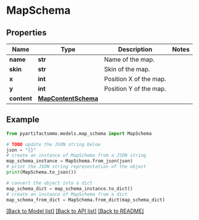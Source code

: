 # MapSchema


## Properties

Name | Type | Description | Notes
------------ | ------------- | ------------- | -------------
**name** | **str** | Name of the map. | 
**skin** | **str** | Skin of the map. | 
**x** | **int** | Position X of the map. | 
**y** | **int** | Position Y of the map. | 
**content** | [**MapContentSchema**](MapContentSchema.md) |  | 

## Example

```python
from pyartifactsmmo.models.map_schema import MapSchema

# TODO update the JSON string below
json = "{}"
# create an instance of MapSchema from a JSON string
map_schema_instance = MapSchema.from_json(json)
# print the JSON string representation of the object
print(MapSchema.to_json())

# convert the object into a dict
map_schema_dict = map_schema_instance.to_dict()
# create an instance of MapSchema from a dict
map_schema_from_dict = MapSchema.from_dict(map_schema_dict)
```
[[Back to Model list]](../README.md#documentation-for-models) [[Back to API list]](../README.md#documentation-for-api-endpoints) [[Back to README]](../README.md)



